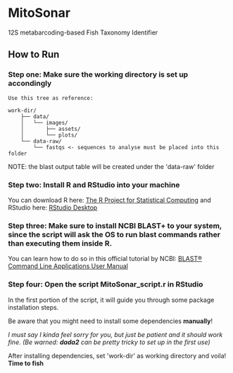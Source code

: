 # MitoSonar
12S metabarcoding-based Fish Taxonomy Identifier

## How to Run

### **Step one:** Make sure the working directory is set up accondingly

    Use this tree as reference:

    work-dir/
        ├── data/
        │   └── images/
        │       ├── assets/
        │       └── plots/
        └── data-raw/
            └── fastqs <- sequences to analyse must be placed into this folder

NOTE: the blast output table will be created under the 'data-raw' folder

### **Step two:** Install R and RStudio into your machine
You can download R here: [The R Project for Statistical Computing](https://www.r-project.org)
and RStudio here: [RStudio Desktop](https://posit.co/download/rstudio-desktop/)

### **Step three:** Make sure to install NCBI BLAST+ to your system, since the script will ask the OS to run blast commands rather than executing them inside R.
You can learn how to do so in this official tutorial by NCBI: [BLAST® Command Line Applications User Manual](https://www.ncbi.nlm.nih.gov/books/NBK569861/)

### **Step four:** Open the script MitoSonar_script.r in RStudio
In the first portion of the script, it will guide you through some package installation steps.

Be aware that you might need to install some dependencies **manually**!

*I must say I kinda feel sorry for you, but just be patient and it should work fine. (Be warned: **dada2** can be pretty tricky to set up in the first use)*

After installing dependencies, set 'work-dir' as working directory and voila! **Time to fish**